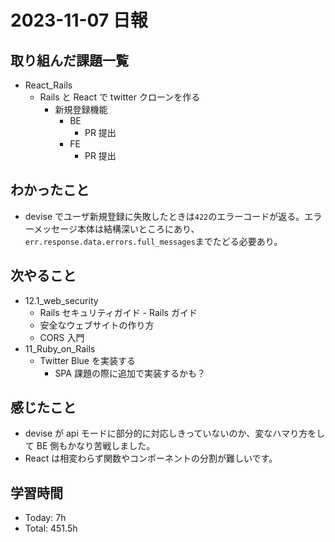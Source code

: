 # 2023-11-07 日報

## 取り組んだ課題一覧

- React_Rails
  - Rails と React で twitter クローンを作る
    - 新規登録機能
      - BE
        - PR 提出
      - FE
        - PR 提出

## わかったこと

- devise でユーザ新規登録に失敗したときは`422`のエラーコードが返る。エラーメッセージ本体は結構深いところにあり、`err.response.data.errors.full_messages`までたどる必要あり。

## 次やること

- 12.1_web_security
  - Rails セキュリティガイド - Rails ガイド
  - 安全なウェブサイトの作り方
  - CORS 入門
- 11_Ruby_on_Rails
  - Twitter Blue を実装する
    - SPA 課題の際に追加で実装するかも？

## 感じたこと

- devise が api モードに部分的に対応しきっていないのか、変なハマり方をして BE 側もかなり苦戦しました。
- React は相変わらず関数やコンポーネントの分割が難しいです。

## 学習時間

- Today: 7h
- Total: 451.5h

